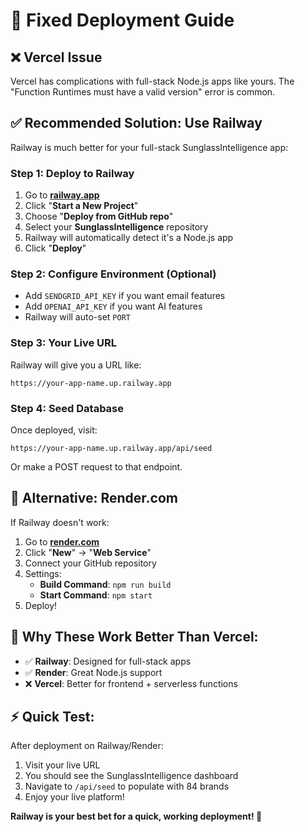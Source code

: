 # 🚀 Fixed Deployment Guide

## ❌ Vercel Issue
Vercel has complications with full-stack Node.js apps like yours. The "Function Runtimes must have a valid version" error is common.

## ✅ **Recommended Solution: Use Railway** 

Railway is much better for your full-stack SunglassIntelligence app:

### **Step 1: Deploy to Railway**
1. Go to **[railway.app](https://railway.app)**
2. Click "**Start a New Project**"
3. Choose "**Deploy from GitHub repo**"
4. Select your **SunglassIntelligence** repository
5. Railway will automatically detect it's a Node.js app
6. Click "**Deploy**"

### **Step 2: Configure Environment (Optional)**
- Add `SENDGRID_API_KEY` if you want email features
- Add `OPENAI_API_KEY` if you want AI features
- Railway will auto-set `PORT`

### **Step 3: Your Live URL**
Railway will give you a URL like:
```
https://your-app-name.up.railway.app
```

### **Step 4: Seed Database**
Once deployed, visit:
```
https://your-app-name.up.railway.app/api/seed
```
Or make a POST request to that endpoint.

## 🎯 **Alternative: Render.com**

If Railway doesn't work:

1. Go to **[render.com](https://render.com)**
2. Click "**New**" → "**Web Service**"
3. Connect your GitHub repository
4. Settings:
   - **Build Command**: `npm run build`
   - **Start Command**: `npm start`
5. Deploy!

## 🔧 **Why These Work Better Than Vercel:**

- ✅ **Railway**: Designed for full-stack apps
- ✅ **Render**: Great Node.js support
- ❌ **Vercel**: Better for frontend + serverless functions

## ⚡ **Quick Test:**

After deployment on Railway/Render:
1. Visit your live URL
2. You should see the SunglassIntelligence dashboard
3. Navigate to `/api/seed` to populate with 84 brands
4. Enjoy your live platform!

**Railway is your best bet for a quick, working deployment! 🚀**
